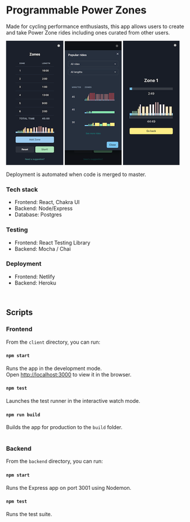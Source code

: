 # Programmable Power Zones

Made for cycling performance enthusiasts, this app allows users to create and take Power Zone rides including ones curated from other users.

![Home screen](/images/image1.png) ![Select ride](/images/image3.png) ![Timer](/images/image2.png)

Deployment is automated when code is merged to master.

### Tech stack
- Frontend: React, Chakra UI
- Backend: Node/Express
- Database: Postgres

### Testing
- Frontend: React Testing Library
- Backend: Mocha / Chai

### Deployment
- Frontend: Netlify
- Backend: Heroku

<br/>

## Scripts
### Frontend

From the `client` directory, you can run:

#### `npm start`

Runs the app in the development mode.<br /> Open
[http://localhost:3000](http://localhost:3000) to view it in the browser.


#### `npm test`

Launches the test runner in the interactive watch mode.<br />

#### `npm run build`

Builds the app for production to the `build` folder.<br /> <br />

### Backend

From the `backend` directory, you can run:

#### `npm start`

Runs the Express app on port 3001 using Nodemon.


#### `npm test`

Runs the test suite.